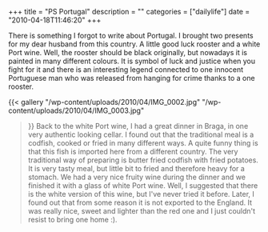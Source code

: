 +++
title = "PS Portugal"
description = ""
categories = ["dailylife"]
date = "2010-04-18T11:46:20"
+++

There is something I forgot to write about Portugal. I brought two presents for my dear husband from
this country. A little good luck rooster and a white Port wine. Well, the rooster should be black originally, but nowadays it is painted in many different colours.
It is symbol of luck and justice when you fight for it and there is an interesting legend connected
to one innocent Portuguese man who was released from hanging for crime thanks to a one rooster.

{{< gallery
    "/wp-content/uploads/2010/04/IMG_0002.jpg"
    "/wp-content/uploads/2010/04/IMG_0003.jpg"
>}}
Back to the white Port wine, I had a great dinner in Braga, in one very authentic looking cellar. I
found out that the traditional meal is a codfish, cooked or fried in many different ways. A quite
funny thing is that this fish is imported here from a different country. The very traditional way
of preparing is butter fried codfish with fried potatoes. It is very tasty meal, but little bit to
fried and therefore heavy for a stomach. We had a very nice fruity wine during the dinner and we
finished it with a glass of white Port wine. Well, I suggested that there is the white version of
this wine, but I've never tried it before. Later, I found out that from some reason it is not
exported to the England. It was really nice, sweet and lighter than the red one and I just couldn't
resist to bring one home :).

